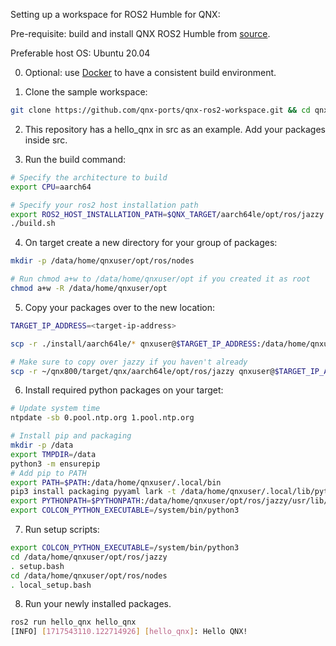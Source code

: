 Setting up a workspace for ROS2 Humble for QNX:

Pre-requisite: build and install QNX ROS2 Humble from [source](https://github.com/qnx-ports/build-files/blob/main/ports/ros2-jazzy/README.md).                                     

Preferable host OS: Ubuntu 20.04

0. Optional: use [Docker](https://github.com/qnx-ports/build-files/blob/main/docker/README.md) to have a consistent build environment.

1. Clone the sample workspace:
```bash
git clone https://github.com/qnx-ports/qnx-ros2-workspace.git && cd qnx-ros2-workspace
```

2. This repository has a hello_qnx in src as an example. Add your packages inside src.

3. Run the build command:
```bash
# Specify the architecture to build
export CPU=aarch64

# Specify your ros2 host installation path
export ROS2_HOST_INSTALLATION_PATH=$QNX_TARGET/aarch64le/opt/ros/jazzy
./build.sh
```

4. On target create a new directory for your group of packages:
```bash
mkdir -p /data/home/qnxuser/opt/ros/nodes

# Run chmod a+w to /data/home/qnxuser/opt if you created it as root
chmod a+w -R /data/home/qnxuser/opt
```

5. Copy your packages over to the new location:
```bash
TARGET_IP_ADDRESS=<target-ip-address>

scp -r ./install/aarch64le/* qnxuser@$TARGET_IP_ADDRESS:/data/home/qnxuser/opt/ros/nodes

# Make sure to copy over jazzy if you haven't already
scp -r ~/qnx800/target/qnx/aarch64le/opt/ros/jazzy qnxuser@$TARGET_IP_ADDRESS:/data/home/qnxuser/opt/ros/
```

6. Install required python packages on your target:
```bash
# Update system time
ntpdate -sb 0.pool.ntp.org 1.pool.ntp.org

# Install pip and packaging
mkdir -p /data
export TMPDIR=/data
python3 -m ensurepip
# Add pip to PATH
export PATH=$PATH:/data/home/qnxuser/.local/bin
pip3 install packaging pyyaml lark -t /data/home/qnxuser/.local/lib/python3.11/site-packages/
export PYTHONPATH=$PYTHONPATH:/data/home/qnxuser/opt/ros/jazzy/usr/lib/python3.11/site-packages/:/data/home/qnxuser/.local/lib/python3.11/site-packages/
export COLCON_PYTHON_EXECUTABLE=/system/bin/python3
```

7. Run setup scripts:
```bash
export COLCON_PYTHON_EXECUTABLE=/system/bin/python3
cd /data/home/qnxuser/opt/ros/jazzy
. setup.bash
cd /data/home/qnxuser/opt/ros/nodes
. local_setup.bash
```

8. Run your newly installed packages.
```bash
ros2 run hello_qnx hello_qnx
[INFO] [1717543110.122714926] [hello_qnx]: Hello QNX!
```
